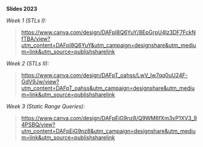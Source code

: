 **Slides 2023**
 
_Week 1 (STLs I):_
>  https://www.canva.com/design/DAFpI8Q6YuY/8EpGrpU4lz3DF7FckNfTBA/view?utm_content=DAFpI8Q6YuY&utm_campaign=designshare&utm_medium=link&utm_source=publishsharelink

_Week 2 (STLs II):_
>https://www.canva.com/design/DAFpT_oahss/LwV_lw7qq0uU24F-GdV9Jw/view?utm_content=DAFpT_oahss&utm_campaign=designshare&utm_medium=link&utm_source=publishsharelink

_Week 3 (Static Range Queries):_
 >https://www.canva.com/design/DAFpEjG9nz8/Q9WM6fXm3vP1XV3_94PSBQ/view?utm_content=DAFpEjG9nz8&utm_campaign=designshare&utm_medium=link&utm_source=publishsharelink